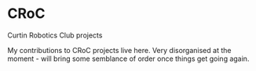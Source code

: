 # CRoC
Curtin Robotics Club projects

My contributions to CRoC projects live here.
Very disorganised at the moment - will bring some semblance of order once things get going again.